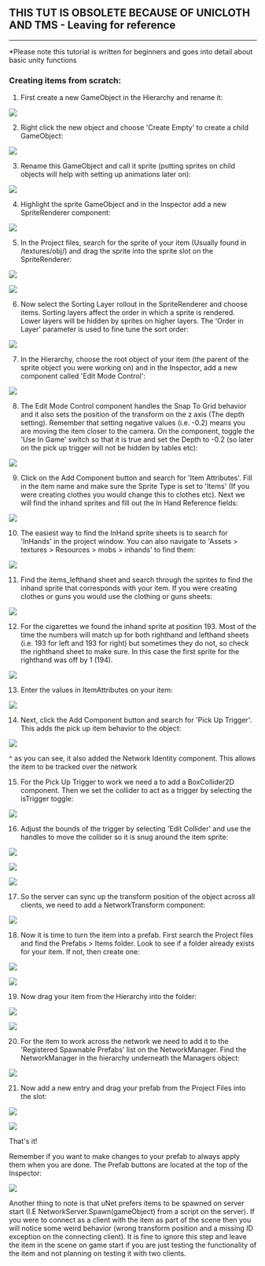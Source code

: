 ## THIS TUT IS OBSOLETE BECAUSE OF UNICLOTH AND TMS - Leaving for reference

***

*Please note this tutorial is written for beginners and goes into detail about basic unity functions

### Creating items from scratch:

1. First create a new GameObject in the Hierarchy and rename it:

![](https://cdn.discordapp.com/attachments/305964906359029761/305964928802750464/unknown.png)

2. Right click the new object and choose 'Create Empty' to create a child GameObject:

![](https://cdn.discordapp.com/attachments/305964906359029761/305965894901694465/unknown.png)

3. Rename this GameObject and call it sprite (putting sprites on child objects will help with setting up animations later on):

![](https://cdn.discordapp.com/attachments/305964906359029761/305966155212914698/unknown.png)

4. Highlight the sprite GameObject and in the Inspector add a new SpriteRenderer component:

![](https://cdn.discordapp.com/attachments/305964906359029761/305966892932136961/unknown.png)

5. In the Project files, search for the sprite of your item (Usually found in /textures/obj/) and drag the sprite into the sprite slot on the SpriteRenderer:

![](https://cdn.discordapp.com/attachments/305964906359029761/305967493191696384/unknown.png)

![](https://cdn.discordapp.com/attachments/305964906359029761/305969174067281921/unknown.png)

6. Now select the Sorting Layer rollout in the SpriteRenderer and choose items. Sorting layers affect the order in which a sprite is rendered. Lower layers will be hidden by sprites on higher layers. The 'Order in Layer' parameter is used to fine tune the sort order:

![](https://cdn.discordapp.com/attachments/305964906359029761/305968918097559554/unknown.png)

7. In the Hierarchy, choose the root object of your item (the parent of the sprite object you were working on) and in the Inspector, add a new component called 'Edit Mode Control':

![](https://cdn.discordapp.com/attachments/305964906359029761/305967967311495170/unknown.png)

8. The Edit Mode Control component handles the Snap To Grid behavior and it also sets the position of the transform on the z axis (The depth setting). Remember that setting negative values (i.e. -0.2) means you are moving the item closer to the camera. On the component, toggle the 'Use In Game' switch so that it is true and set the Depth to -0.2 (so later on the pick up trigger will not be hidden by tables etc):

![](https://cdn.discordapp.com/attachments/305964906359029761/305985268798849025/unknown.png)

9. Click on the Add Component button and search for 'Item Attributes'. Fill in the item name and make sure the Sprite Type is set to 'Items' (If you were creating clothes you would change this to clothes etc). Next we will find the inhand sprites and fill out the In Hand Reference fields:

![](https://cdn.discordapp.com/attachments/305964906359029761/305969768857468929/unknown.png)

10. The easiest way to find the InHand sprite sheets is to search for 'InHands' in the project window. You can also navigate to 'Assets > textures > Resources > mobs > inhands' to find them:

![](https://cdn.discordapp.com/attachments/305964906359029761/305970928108568577/unknown.png)

11. Find the items_lefthand sheet and search through the sprites to find the inhand sprite that corresponds with your item. If you were creating clothes or guns you would use the clothing or guns sheets:

![](https://cdn.discordapp.com/attachments/305964906359029761/305971285899345920/unknown.png)

12. For the cigarettes we found the inhand sprite at position 193. Most of the time the numbers will match up for both righthand and lefthand sheets (i.e. 193 for left and 193 for right) but sometimes they do not, so check the righthand sheet to make sure. In this case the first sprite for the righthand was off by 1 (194).

![](https://cdn.discordapp.com/attachments/305964906359029761/305973668511744010/unknown.png)

13. Enter the values in ItemAttributes on your item:

![](https://cdn.discordapp.com/attachments/305964906359029761/305981618038898699/unknown.png)

14. Next, click the Add Component button and search for 'Pick Up Trigger'. This adds the pick up item behavior to the object:

![](https://cdn.discordapp.com/attachments/305964906359029761/305993940706918401/unknown.png)

^ as you can see, it also added the Network Identity component. This allows the item to be tracked over the network

15. For the Pick Up Trigger to work we need a to add a BoxCollider2D component. Then we set the collider to act as a trigger by selecting the isTrigger toggle:

![](https://cdn.discordapp.com/attachments/305964906359029761/305994603809603589/unknown.png)

16. Adjust the bounds of the trigger by selecting 'Edit Collider' and use the handles to move the collider so it is snug around the item sprite:

![](https://cdn.discordapp.com/attachments/305964906359029761/305977569981759488/unknown.png)

![](https://cdn.discordapp.com/attachments/305964906359029761/305977766648610816/unknown.png)

![](https://cdn.discordapp.com/attachments/305964906359029761/305977889340260382/unknown.png)

17. So the server can sync up the transform position of the object across all clients, we need to add a NetworkTransform component:

![](https://cdn.discordapp.com/attachments/305964906359029761/305981873149181952/unknown.png)

18. Now it is time to turn the item into a prefab. First search the Project files and find the Prefabs > Items folder. Look to see if a folder already exists for your item. If not, then create one:

![](https://cdn.discordapp.com/attachments/305964906359029761/305974751476580352/unknown.png)

![](https://cdn.discordapp.com/attachments/305964906359029761/305974940044361728/unknown.png)

19. Now drag your item from the Hierarchy into the folder:

![](https://cdn.discordapp.com/attachments/305964906359029761/305975449496977408/unknown.png)

![](https://cdn.discordapp.com/attachments/305964906359029761/305975576798298113/unknown.png)

20. For the item to work across the network we need to add it to the 'Registered Spawnable Prefabs' list on the NetworkManager. Find the NetworkManager in the hierarchy underneath the Managers object:

![](https://cdn.discordapp.com/attachments/305964906359029761/305982429309698068/unknown.png)

21. Now add a new entry and drag your prefab from the Project Files into the slot:

![](https://cdn.discordapp.com/attachments/305964906359029761/305982726882983937/unknown.png)

![](https://cdn.discordapp.com/attachments/305964906359029761/305983171240001546/unknown.png)

That's it!

Remember if you want to make changes to your prefab to always apply them when you are done. The Prefab buttons are located at the top of the Inspector:

![](https://cdn.discordapp.com/attachments/305964906359029761/305982119455227904/unknown.png)

Another thing to note is that uNet prefers items to be spawned on server start (I.E NetworkServer.Spawn(gameObject) from a script on the server). If you were to connect as a client with the item as part of the scene then you will notice some weird behavior (wrong transform position and a missing ID exception on the connecting client). It is fine to ignore this step and leave the item in the scene on game start if you are just testing the functionality of the item and not planning on testing it with two clients.





